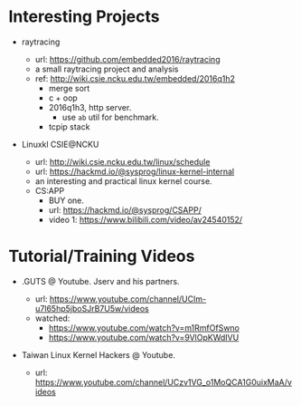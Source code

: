 # Interesting Projects

- raytracing
    - url: https://github.com/embedded2016/raytracing
    - a small raytracing project and analysis
    - ref: http://wiki.csie.ncku.edu.tw/embedded/2016q1h2
        - merge sort
        - c + oop
        - 2016q1h3, http server.
            - use `ab` util for benchmark.
        - tcpip stack

- Linuxkl CSIE@NCKU
    - url: http://wiki.csie.ncku.edu.tw/linux/schedule
    - url: https://hackmd.io/@sysprog/linux-kernel-internal
    - an interesting and practical linux kernel course.
    - CS:APP
        - BUY one.
        - url: https://hackmd.io/@sysprog/CSAPP/
        - video 1: https://www.bilibili.com/video/av24540152/

# Tutorial/Training Videos

- .GUTS @ Youtube. Jserv and his partners.
    - url: https://www.youtube.com/channel/UCIm-u7l65hp5jboSJrB7U5w/videos
    - watched:
        - https://www.youtube.com/watch?v=m1RmfOfSwno
        - https://www.youtube.com/watch?v=9VlOpKWdIVU

- Taiwan Linux Kernel Hackers @ Youtube.
    - url: https://www.youtube.com/channel/UCzv1VG_o1MoQCA1G0uixMaA/videos
